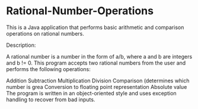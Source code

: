 # Rational-Number-Operations
This is a Java application that performs basic arithmetic and comparison operations on rational numbers.

Description:

A rational number is a number in the form of a/b, where a and b are integers and b != 0. This program accepts two rational numbers from the user and performs the following operations:

Addition
Subtraction
Multiplication
Division
Comparison (determines which number is grea
Conversion to floating point representation
Absolute value
The program is written in an object-oriented style and uses exception handling to recover from bad inputs.
